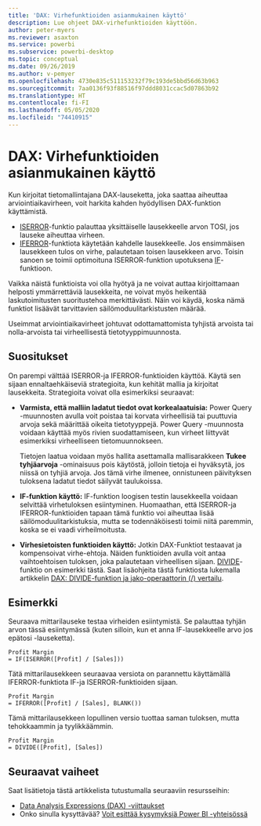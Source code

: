 ```yaml
---
title: 'DAX: Virhefunktioiden asianmukainen käyttö'
description: Lue ohjeet DAX-virhefunktioiden käyttöön.
author: peter-myers
ms.reviewer: asaxton
ms.service: powerbi
ms.subservice: powerbi-desktop
ms.topic: conceptual
ms.date: 09/26/2019
ms.author: v-pemyer
ms.openlocfilehash: 4730e835c511153232f79c193de5bbd56d63b963
ms.sourcegitcommit: 7aa0136f93f88516f97ddd8031ccac5d07863b92
ms.translationtype: HT
ms.contentlocale: fi-FI
ms.lasthandoff: 05/05/2020
ms.locfileid: "74410915"
---
```

# <a name="dax-appropriate-use-of-error-functions"></a>DAX: Virhefunktioiden asianmukainen käyttö

Kun kirjoitat tietomallintajana DAX-lauseketta, joka saattaa aiheuttaa arviointiaikavirheen, voit harkita kahden hyödyllisen DAX-funktion käyttämistä.

- [ISERROR](/dax/iserror-function-dax)-funktio palauttaa yksittäiselle lausekkeelle arvon TOSI, jos lauseke aiheuttaa virheen.
- [IFERROR](/dax/iferror-function-dax)-funktiota käytetään kahdelle lausekkeelle. Jos ensimmäisen lausekkeen tulos on virhe, palautetaan toisen lausekkeen arvo. Toisin sanoen se toimii optimoituna ISERROR-funktion upotuksena [IF](/dax/if-function-dax)-funktioon.

Vaikka näistä funktioista voi olla hyötyä ja ne voivat auttaa kirjoittamaan helposti ymmärrettäviä lausekkeita, ne voivat myös heikentää laskutoimitusten suoritustehoa merkittävästi. Näin voi käydä, koska nämä funktiot lisäävät tarvittavien säilömoduulitarkistusten määrää.

Useimmat arviointiaikavirheet johtuvat odottamattomista tyhjistä arvoista tai nolla-arvoista tai virheellisestä tietotyyppimuunnosta.

## <a name="recommendations"></a>Suositukset

On parempi välttää ISERROR-ja IFERROR-funktioiden käyttöä. Käytä sen sijaan ennaltaehkäiseviä strategioita, kun kehität mallia ja kirjoitat lausekkeita. Strategioita voivat olla esimerkiksi seuraavat:

- **Varmista, että malliin ladatut tiedot ovat korkealaatuisia:** Power Query -muunnosten avulla voit poistaa tai korvata virheellisiä tai puuttuvia arvoja sekä määrittää oikeita tietotyyppejä. Power Query -muunnosta voidaan käyttää myös rivien suodattamiseen, kun virheet liittyvät esimerkiksi virheelliseen tietomuunnokseen.

    Tietojen laatua voidaan myös hallita asettamalla mallisarakkeen **Tukee tyhjäarvoja** -ominaisuus pois käytöstä, jolloin tietoja ei hyväksytä, jos niissä on tyhjiä arvoja. Jos tämä virhe ilmenee, onnistuneen päivityksen tuloksena ladatut tiedot säilyvät taulukoissa.
- **IF-funktion käyttö:** IF-funktion loogisen testin lausekkeella voidaan selvittää virhetuloksen esiintyminen. Huomaathan, että ISERROR-ja IFERROR-funktioiden tapaan tämä funktio voi aiheuttaa lisää säilömoduulitarkistuksia, mutta se todennäköisesti toimii niitä paremmin, koska se ei vaadi virheilmoitusta.
- **Virhesietoisten funktioiden käyttö:** Jotkin DAX-Funktiot testaavat ja kompensoivat virhe-ehtoja. Näiden funktioiden avulla voit antaa vaihtoehtoisen tuloksen, joka palautetaan virheellisen sijaan. [DIVIDE](/dax/divide-function-dax)-funktio on esimerkki tästä. Saat lisäohjeita tästä funktiosta lukemalla artikkelin [DAX: DIVIDE-funktion ja jako-operaattorin (/) vertailu](dax-divide-function-operator.md).

## <a name="example"></a>Esimerkki

Seuraava mittarilauseke testaa virheiden esiintymistä. Se palauttaa tyhjän arvon tässä esiintymässä (kuten silloin, kun et anna IF-lausekkeelle arvo jos epätosi -lauseketta).

```dax
Profit Margin
= IF(ISERROR([Profit] / [Sales]))
```

Tätä mittarilausekkeen seuraavaa versiota on parannettu käyttämällä IFERROR-funktiota IF-ja ISERROR-funktioiden sijaan.

```dax
Profit Margin
= IFERROR([Profit] / [Sales], BLANK())
```

Tämä mittarilausekkeen lopullinen versio tuottaa saman tuloksen, mutta tehokkaammin ja tyylikkäämmin.

```dax
Profit Margin
= DIVIDE([Profit], [Sales])
```

## <a name="next-steps"></a>Seuraavat vaiheet

Saat lisätietoja tästä artikkelista tutustumalla seuraaviin resursseihin:

- [Data Analysis Expressions (DAX) -viittaukset](/dax/)
- Onko sinulla kysyttävää? [Voit esittää kysymyksiä Power BI -yhteisössä](https://community.powerbi.com/)
